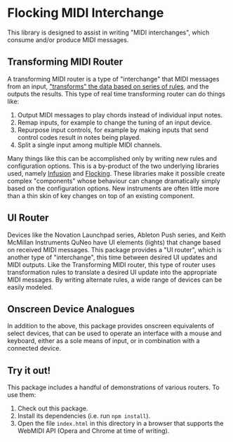 # Flocking MIDI Interchange

This library is designed to assist in writing "MIDI interchanges", which consume and/or produce MIDI messages.

## Transforming MIDI Router

A transforming MIDI router is a type of "interchange" that MIDI messages from an input, ["transforms" the data based on
series of rules](https://docs.fluidproject.org/infusion/development/ModelTransformationAPI.html), and the outputs the
results. This type of real time transforming router can do things like:

1. Output MIDI messages to play chords instead of individual input notes.
2. Remap inputs, for example to change the tuning of an input device.
3. Repurpose input controls, for example by making inputs that send control codes result in notes being played.
4. Split a single input among multiple MIDI channels.

Many things like this can be accomplished only by writing new rules and configuration options.  This is a by-product of
the two underlying libraries used, namely [Infusion](https://docs.fluidproject.org/infusion/development/) and
[Flocking](https://github.com/colinbdclark/Flocking).   These libraries make it possible create complex "components"
whose behaviour can change dramatically simply based on the configuration options.  New instruments are often little
more than a thin skin of key changes on top of an existing component.

## UI Router

Devices like the Novation Launchpad series, Ableton Push series, and Keith McMillan Instruments QuNeo have UI elements
(lights) that change based on received MIDI messages.  This package provides a "UI router", which is another type of
"interchange", this time between desired UI updates and MIDI outputs.  Like the Transforming MIDI router, this type
of router uses transformation rules to translate a desired UI update into the appropriate MIDI messages.  By writing
alternate rules, a wide range of devices can be easily modeled.

## Onscreen Device Analogues

In addition to the above, this package provides onscreen equivalents of select devices, that can be used to operate an
interface with a mouse and keyboard, either as a sole means of input, or in combination with a connected device.

## Try it out!

This package includes a handful of demonstrations of various routers.  To use them:

1. Check out this package.
2. Install its dependencies (i.e. run `npm install`).
3. Open the file `index.html` in this directory in a browser that supports the WebMIDI API (Opera and Chrome at time of
   writing).
